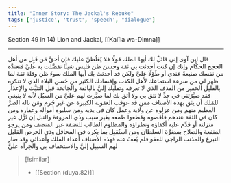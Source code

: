 ```yaml
---
title: "Inner Story: The Jackal's Rebuke"
tags: ['justice', 'trust', 'speech', "dialogue"]
---
```


 Section 49 in 14) Lion and Jackal, [[Kalīla wa-Dimna]]

---
قال ابن آوى إني قائلٌ لك أيها الملك قولًا فلا يَغلُظنَّ عليك فإن أحقَّ مَن قَبِل من أهل الحجج الحكَّام وإنك إن كنت أحدثت بي ثقة وحسنَ ظن فليس شيئًا تفضَّلت به عليَّ فتعتدَّه من نفسك صنيعةً عندي أو طَوْلًا عليَّ ولكن قد أحدثتُ بك أيها الملك سوءَ ظن وقلة ثقة لما ظهر لي من سرعة استماعك لأهل الكذب وإفسادك الكثير من حُسن البلاء الذي لا تنكره بالقليل الحقير من القذف الذي لا تعرفه وتقلبك إليَّ بالبائقة والجائحة قبل التثبُّت والإعذار فقد صيَّرْتني في حدٍّ لا تثق بي ولا أثق بك لما صيَّرت لهم عليَّ من السبُل لأنه لا ينبغي للمَلك أن يثق بهذه الأصناف ممن قد عوقب العقوبة الكبيرة عن غير جُرم ومَن ناله الضرُّ العظيم منهم ومن عزلوه عن ولاية وعمل كان في يديه ومن سلبوه أمواله وعقاره ومن كان في الثقة عندهم فأقصوه وقطعوا طمعه بغير سبب وذي المروءة والنبل إن نُزِّل غير منزلته أو قدِّم عليه أكفاؤه ونظراؤه والمظلوم الطالب للنصَفة غير المنصَف ومن يرجو المنفعة والصلاح بمضرَّة السلطان ومن استُقبِل بما يكره في المحافل وذي الحرص القليل التبرع والمذنب الراجي للعفو فلم يُعفَ عنه فهذه الأصناف أعداء الملك وأعدائي وقد صار لهم السبيل إليَّ والاستخفاف بي والجرأة عليَّ

> [!similar]
> - [[Section (duya.82)]]
